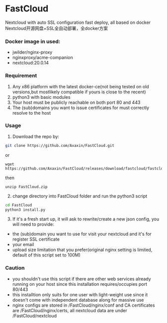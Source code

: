 # FastCloud
Nextcloud with auto SSL configuration fast deploy, all based on docker
Nextcloud开源网盘+SSL全自动部署，全docker方案

### Docker image in used:
- jwilder/nginx-proxy
- nginxproxy/acme-companion
- nextcloud:20.0.14

### Requirement
1. Any x86 platform with the latest docker-ce(not being tested on old versions,but mostlikely compatible if yours is close to the recent)
2. python3 with basic modules
3. Your host must be publicly reachable on both port 80 and 443
4. The (sub)domains you want to issue certificates for must correctly resolve to the host

### Usage
1. Download the repo by:

```bash
git clone https://github.com/Axaxin/FastCloud.git
```
or 

```
wget https://github.com/Axaxin/FastCloud/releases/download/fastcloud/fastcloud.zip
```
then 

```
unzip FastCloud.zip
```

2. change directory into FastCloud folder and run the python3 script
```bash
cd FastCloud
python3 install.py
```

3. If it's a fresh start up, it will ask to rewrite/create a new json config, you will need to provide:
- the (sub)domain you want to use for visit your nextcloud and it's for register SSL certificate
- your email
- upload size limitation that you prefer(original nginx setting is limited, default of this script set to 100M)


### Caution
- you shouldn't use this script if there are other web services already running on your host since this installation requires/occupies port 80/443
- this installtion only suits for one user with light-weight use since it doesn't come with independent database along for massive use
- nginx configs are stored in /FastCloud/nginx/conf and CA certificates are /FastCloud/nginx/certs, all nextcloud data are under /FastCloud/nextcloud

